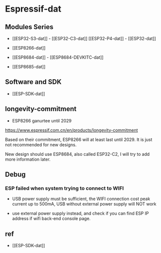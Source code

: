 
# Espressif-dat

## Modules Series 

- [[ESP32-S3-dat]] - [[ESP32-C3-dat]] [[ESP32-P4-dat]] - [[ESP32-dat]] 

- [[ESP8266-dat]]

- [[ESP8684-dat]] - [[ESP8684-DEVKITC-dat]]

- [[ESP8685-dat]]
  
## Software and SDK 

- [[ESP-SDK-dat]]


## longevity-commitment

- ESP8266 ganurtee until 2029 

https://www.espressif.com.cn/en/products/longevity-commitment

Based on their commitment, ESP8266 will at least last until 2029. It is just not recommended for new designs. 

New design should use ESP8684, also called ESP32-C2, I will try to add more information later.

## Debug 

### ESP failed when system trying to connect to WIFI

- USB power supply must be sufficient, the WIFI connection cost peak current up to 500mA, USB without external power supply will NOT work

- use external power supply instead, and check if you can find ESP IP address if wifi back-end console page. 



## ref 

- [[ESP-SDK-dat]]